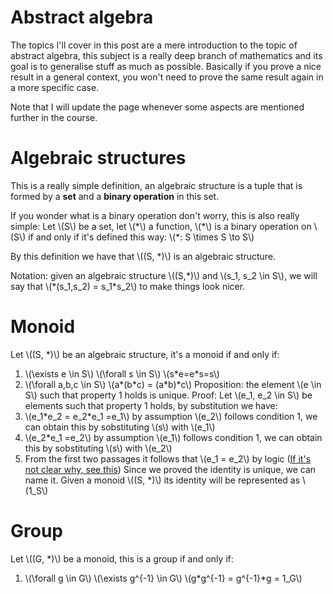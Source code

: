 # Abstract algebra
The topics I'll cover in this post are a mere introduction to the topic of abstract algebra, this subject is a really deep branch of mathematics and its goal is to generalise stuff as much as possible. Basically if you prove a nice result in a general context, you won't need to prove the same result again in a more specific case.

Note that I will update the page whenever some aspects are mentioned further in the course.
# Algebraic structures
This is a really simple definition, an algebraic structure is a tuple that is formed by a **set** and a **binary operation** in this set.

If you wonder what is a binary operation don't worry, this is also really simple:
Let \\(S\\) be a set, let \\(\*\\) a function, \\(\*\\) is a binary operation on \\(S\\) if and only if it's defined this way:
\\(\*: S \times S \to S\\)

By this definition we have that \\((S, *)\\) is an algebraic structure.

Notation: given an algebraic structure \\((S,*)\\) and \\(s_1, s_2 \in S\\), we will say that \\(\*(s_1,s_2) = s_1\*s_2\\) to make things look nicer.
# Monoid
Let \\((S, *)\\) be an algebraic structure, it's a monoid if and only if:
1. \\(\exists e \in S\\) \\(\forall s \in S\\) \\(s\*e=e\*s=s\\)
2. \\(\forall a,b,c \in S\\) \\(a\*(b\*c) = (a\*b)\*c\\)
Proposition: the element \\(e \in S\\) such that property 1 holds is unique.
Proof:
Let \\(e_1, e_2 \in S\\) be elements such that property 1 holds, by substitution we have:
1. \\(e_1\*e_2 = e_2\*e_1 =e_1\\) by assumption \\(e_2\\) follows condition 1, we can obtain this by sobstituting \\(s\\) with \\(e_1\\)
2. \\(e_2\*e_1 =e_2\\) by assumption \\(e_1\\) follows condition 1, we can obtain this by sobstituting \\(s\\) with \\(e_2\\)
3. From the first two passages it follows that \\(e_1 = e_2\\) by logic ([If it's not clear why, see this](https://www.cuemath.com/algebra/substitution-property/))
Since we proved the identity is unique, we can name it. Given a monoid \\((S, *)\\) its identity will be represented as \\(1_S\\)

# Group
Let \\((G, *)\\) be a monoid, this is a group if and only if:
1. \\(\forall g \in G\\) \\(\exists g^{-1} \in G\\) \\(g*g^{-1} = g^{-1}*g = 1_G\\)
